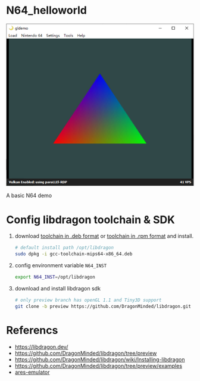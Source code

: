 # N64_helloworld

![N64 tri](screenshots/Snipaste_2025-05-26_10-52-54.png)

A basic N64 demo

# Config libdragon toolchain & SDK

1. download [toolchain in .deb format](https://github.com/DragonMinded/libdragon/releases/download/toolchain-continuous-prerelease/gcc-toolchain-mips64-x86_64.deb) or [toolchain in .rpm format](https://github.com/DragonMinded/libdragon/releases/download/toolchain-continuous-prerelease/gcc-toolchain-mips64-x86_64.rpm) and install.
    ```bash
    # default install path /opt/libdragon
    sudo dpkg -i gcc-toolchain-mips64-x86_64.deb
    ```
2. config environment variable `N64_INST`
    ```bash
    export N64_INST=/opt/libdragon
    ```
3. download and install libdragon sdk
    ```bash
    # only preview branch has openGL 1.1 and Tiny3D support
    git clone -b preview https://github.com/DragonMinded/libdragon.git
    ```

# Referencs
- https://libdragon.dev/
- https://github.com/DragonMinded/libdragon/tree/preview
- https://github.com/DragonMinded/libdragon/wiki/Installing-libdragon
- https://github.com/DragonMinded/libdragon/tree/preview/examples
- [ares-emulator](https://github.com/ares-emulator/ares)
